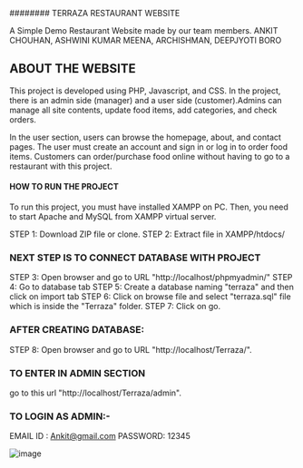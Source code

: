 ######## TERRAZA RESTAURANT WEBSITE 

A Simple Demo Restaurant Website made by our team members.
ANKIT CHOUHAN,
ASHWINI KUMAR MEENA, 
ARCHISHMAN,
DEEPJYOTI BORO

## ABOUT THE WEBSITE
This project is developed using PHP, Javascript, and CSS. In the project, there is an admin side (manager) and a user side (customer).Admins can manage all site contents, update food items, add categories, and check orders.

In the user section, users can browse the homepage, about, and contact pages. The user must create an account and sign in or log in to order food items. Customers can order/purchase food online without having to go to a restaurant with this project.


#### HOW TO RUN THE PROJECT
To run this project, you must have installed XAMPP on PC.
Then, you need to start Apache and MySQL from XAMPP virtual server.

STEP 1: Download ZIP file or clone.
STEP 2: Extract file in XAMPP/htdocs/

### NEXT STEP IS TO CONNECT DATABASE WITH PROJECT
STEP 3: Open browser and go to URL "http://localhost/phpmyadmin/"
STEP 4: Go to database tab
STEP 5: Create a database naming "terraza" and then click on import tab
STEP 6: Click on browse file and select "terraza.sql" file which is inside the "Terraza" folder.
STEP 7: Click on go.

### AFTER CREATING DATABASE:
STEP 8: Open browser and go to URL "http://localhost/Terraza/".

### TO ENTER IN ADMIN SECTION

go to this url "http://localhost/Terraza/admin".

### TO LOGIN AS ADMIN:-
EMAIL ID : Ankit@gmail.com
PASSWORD: 12345

![image](https://user-images.githubusercontent.com/78903052/201092391-92786b57-6b85-4e16-809c-b70a50841122.png)


